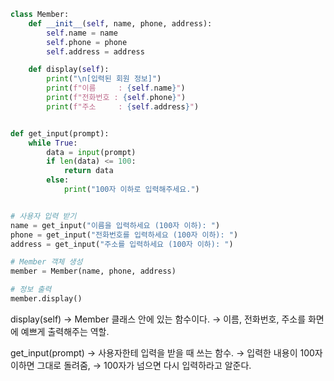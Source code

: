 ```py
class Member:
    def __init__(self, name, phone, address):
        self.name = name
        self.phone = phone
        self.address = address

    def display(self):
        print("\n[입력된 회원 정보]")
        print(f"이름     : {self.name}")
        print(f"전화번호 : {self.phone}")
        print(f"주소     : {self.address}")


def get_input(prompt):
    while True:
        data = input(prompt)
        if len(data) <= 100:
            return data
        else:
            print("100자 이하로 입력해주세요.")


# 사용자 입력 받기
name = get_input("이름을 입력하세요 (100자 이하): ")
phone = get_input("전화번호를 입력하세요 (100자 이하): ")
address = get_input("주소를 입력하세요 (100자 이하): ")

# Member 객체 생성
member = Member(name, phone, address)

# 정보 출력
member.display()
```
 display(self)
→ Member 클래스 안에 있는 함수이다.
→ 이름, 전화번호, 주소를 화면에 예쁘게 출력해주는 역할.

get_input(prompt)
→ 사용자한테 입력을 받을 때 쓰는 함수.
→ 입력한 내용이 100자 이하면 그대로 돌려줌,
→ 100자가 넘으면 다시 입력하라고 알준다.

